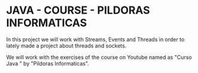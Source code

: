 # JAVA  - COURSE - PILDORAS INFORMATICAS


In this project we will work with Streams, Events and Threads in order to lately made a project about threads and sockets.

We will work with the exercises of the course on Youtube named as "Curso Java " by "Pildoras Informaticas".